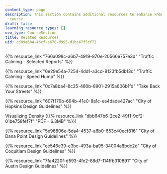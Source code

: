 ```yaml
---
content_type: page
description: This section contains additional resources to enhance knowledge of the
  course.
draft: false
learning_resource_types: []
ocw_type: CourseSection
title: Related Resources
uid: cd09a6b4-46cf-e678-d995-d1bc47f5cf72
---
```

{{% resource_link "766a098c-a6b7-4919-870e-20566e757e3d" "Traffic Calming - Selected Reports" %}}

{{% resource_link "6e29e54a-7254-4dd1-a3cd-8123fb5db13d" "Traffic Calming - Speed Hump" %}}

{{% resource_link "0c7a8ba4-8c35-480b-8901-2915a606b1fd" "Take Back Your Streets" %}}

{{% resource_link "607f179b-694b-41e0-8a1c-ea4dade427ac" "City of Hopkins Design Guidelines" %}}

Visualizing Density ({{% resource_link "dbb647b6-2ce2-49f1-9cf2-01be758fef7f" "PDF - 6.3MB" %}})

{{% resource_link "5e96806e-5da4-4537-a6b0-653c40ecf816" "City of Dana Point Design Guidelines" %}}

{{% resource_link "ee546e39-e3bc-493a-ba95-34004a8bdc2d" "City of Coquitlam Design Guidelines" %}}

{{% resource_link "7fa4220f-d593-4fe2-88d7-114ffb310891" "City of Austin Design Guidelines" %}}